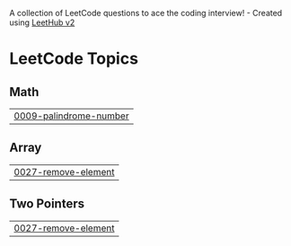 A collection of LeetCode questions to ace the coding interview! - Created using [LeetHub v2](https://github.com/arunbhardwaj/LeetHub-2.0)
<!---LeetCode Topics Start-->
# LeetCode Topics
## Math
|  |
| ------- |
| [0009-palindrome-number](https://github.com/korukondadurgaprasad/Leetcode_Solved-problems/tree/master/0009-palindrome-number) |
## Array
|  |
| ------- |
| [0027-remove-element](https://github.com/korukondadurgaprasad/Leetcode_Solved-problems/tree/master/0027-remove-element) |
## Two Pointers
|  |
| ------- |
| [0027-remove-element](https://github.com/korukondadurgaprasad/Leetcode_Solved-problems/tree/master/0027-remove-element) |
<!---LeetCode Topics End-->